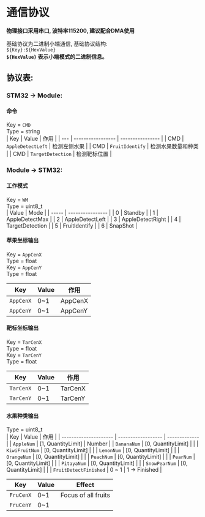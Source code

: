 # 通信协议  
**物理接口采用串口, 波特率115200, 建议配合DMA使用**  

基础协议为二进制小端通信, 基础协议结构:  
`${Key}:${HexValue}`  
**`${HexValue}` 表示小端模式的二进制信息。**  

## 协议表:  
### STM32 -> Module:  
#### 命令  
Key = `CMD`  
Type = string  
| Key | Value             | 作用              |
| --- | ----------------- | ---------------- |
| CMD | `AppleDetectLeft` | 检测左侧水果      |
| CMD | `FruitIdentify`   | 检测水果数量和种类 |
| CMD | `TargetDetection` | 检测靶标位置       |

### Module -> STM32:  
#### 工作模式  
Key = `WM`  
Type = uint8_t  
| Value | Mode             |
| ----- | ---------------- |
| 0     | Standby          |
| 1     | AppleDetectMax   |
| 2     | AppleDetectLeft  |
| 3     | AppleDetectRight |
| 4     | TargetDetection  |
| 5     | FruitIdentify    |
| 6     | SnapShot         |


#### 苹果坐标输出  
Key = `AppCenX`  
Type = float  
Key = `AppCenY`  
Type = float  

| Key       | Value | 作用    |
| --------- | ----- | ------- |
| `AppCenX` | 0~1   | AppCenX |
| `AppCenY` | 0~1   | AppCenY |

#### 靶标坐标输出  
Key = `TarCenX`  
Type = float  
Key = `TarCenY`  
Type = float  

| Key       | Value | 作用    |
| --------- | ----- | ------- |
| `TarCenX` | 0~1   | TarCenX |
| `TarCenY` | 0~1   | TarCenY |

#### 水果种类输出  
Type = uint8_t  
| Key                   | Value              | 作用          |
| --------------------- | ------------------ | ------------- |
| `AppleNum`            | [1, QuantityLimit] | Number        |
| `BananaNum`           | [0, QuantityLimit] |               |
| `KiwiFruitNum`        | [0, QuantityLimit] |               |
| `LemonNum`            | [0, QuantityLimit] |               |
| `OrangeNum`           | [0, QuantityLimit] |               |
| `PeachNum`            | [0, QuantityLimit] |               |
| `PearNum`             | [0, QuantityLimit] |               |
| `PitayaNum`           | [0, QuantityLimit] |               |
| `SnowPearNum`         | [0, QuantityLimit] |               |
| `FruitDetectFinished` | 0 ~ 1              | 1 -> Finished |

| Key       | Value | Effect              |
| --------- | ----- | ------------------- |
| `FruCenX` | 0~1   | Focus of all fruits |
| `FruCenY` | 0~1   |                     |